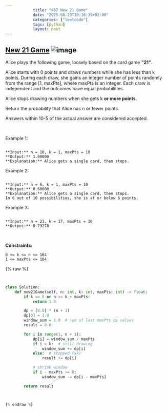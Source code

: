 ```yaml
---
            title: "867 New 21 Game"
            date: "2025-08-23T10:16:39+02:00"
            categories: ["leetcode"]
            tags: [python]
            layout: post
---
```

            
## [New 21 Game](https://leetcode.com/problems/new-21-game) ![image](https://img.shields.io/badge/Difficulty-Medium-orange)

Alice plays the following game, loosely based on the card game **"21"**.

Alice starts with 0 points and draws numbers while she has less than k points. During each draw, she gains an integer number of points randomly from the range [1, maxPts], where maxPts is an integer. Each draw is independent and the outcomes have equal probabilities.

Alice stops drawing numbers when she gets k **or more points**.

Return the probability that Alice has n or fewer points.

Answers within 10-5 of the actual answer are considered accepted.

 

Example 1:

```

**Input:** n = 10, k = 1, maxPts = 10
**Output:** 1.00000
**Explanation:** Alice gets a single card, then stops.

```

Example 2:

```

**Input:** n = 6, k = 1, maxPts = 10
**Output:** 0.60000
**Explanation:** Alice gets a single card, then stops.
In 6 out of 10 possibilities, she is at or below 6 points.

```

Example 3:

```

**Input:** n = 21, k = 17, maxPts = 10
**Output:** 0.73278

```

 

**Constraints:**

	0 <= k <= n <= 104
	1 <= maxPts <= 104

{% raw %}


```python


class Solution:
    def new21Game(self, n: int, k: int, maxPts: int) -> float:
        if k == 0 or n >= k + maxPts:
            return 1.0

        dp = [0.0] * (n + 1)
        dp[0] = 1.0
        window_sum = 1.0  # sum of last maxPts dp values
        result = 0.0

        for i in range(1, n + 1):
            dp[i] = window_sum / maxPts
            if i < k:  # still drawing
                window_sum += dp[i]
            else:  # stopped (≥k)
                result += dp[i]

            # shrink window
            if i - maxPts >= 0:
                window_sum -= dp[i - maxPts]

        return result



{% endraw %}
```
